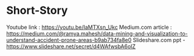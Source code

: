 # Short-Story

Youtube link : https://youtu.be/IaMTXsn_Ukc
Medium.com article : https://medium.com/@ramya.mahesh/data-mining-and-visualization-to-understand-accident-prone-areas-b9ab734fa8e0
Slideshare.com ppt - https://www.slideshare.net/secret/d4WAfwsbA6oIZ
